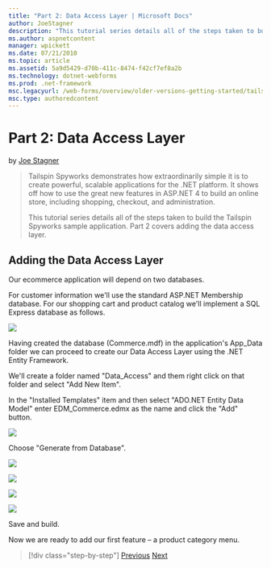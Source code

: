 ```yaml
---
title: "Part 2: Data Access Layer | Microsoft Docs"
author: JoeStagner
description: "This tutorial series details all of the steps taken to build the Tailspin Spyworks sample application. Part 2 covers adding the data access layer."
ms.author: aspnetcontent
manager: wpickett
ms.date: 07/21/2010
ms.topic: article
ms.assetid: 5a9d5429-d70b-411c-8474-f42cf7ef8a2b
ms.technology: dotnet-webforms
ms.prod: .net-framework
msc.legacyurl: /web-forms/overview/older-versions-getting-started/tailspin-spyworks/tailspin-spyworks-part-2
msc.type: authoredcontent
---
```

Part 2: Data Access Layer
====================
by [Joe Stagner](https://github.com/JoeStagner)

> Tailspin Spyworks demonstrates how extraordinarily simple it is to create powerful, scalable applications for the .NET platform. It shows off how to use the great new features in ASP.NET 4 to build an online store, including shopping, checkout, and administration.
> 
> This tutorial series details all of the steps taken to build the Tailspin Spyworks sample application. Part 2 covers adding the data access layer.


## <a id="_Toc260221668"></a>  Adding the Data Access Layer

Our ecommerce application will depend on two databases.

For customer information we'll use the standard ASP.NET Membership database. For our shopping cart and product catalog we'll implement a SQL Express database as follows.

![](tailspin-spyworks-part-2/_static/image1.jpg)

Having created the database (Commerce.mdf) in the application's App\_Data folder we can proceed to create our Data Access Layer using the .NET Entity Framework.

We'll create a folder named "Data\_Access" and them right click on that folder and select "Add New Item".

In the "Installed Templates" item and then select "ADO.NET Entity Data Model" enter EDM\_Commerce.edmx as the name and click the "Add" button.

![](tailspin-spyworks-part-2/_static/image2.jpg)

Choose "Generate from Database".

![](tailspin-spyworks-part-2/_static/image1.png)

![](tailspin-spyworks-part-2/_static/image2.png)

![](tailspin-spyworks-part-2/_static/image3.png)

![](tailspin-spyworks-part-2/_static/image3.jpg)

Save and build.

Now we are ready to add our first feature – a product category menu.

>[!div class="step-by-step"]
[Previous](tailspin-spyworks-part-1.md)
[Next](tailspin-spyworks-part-3.md)